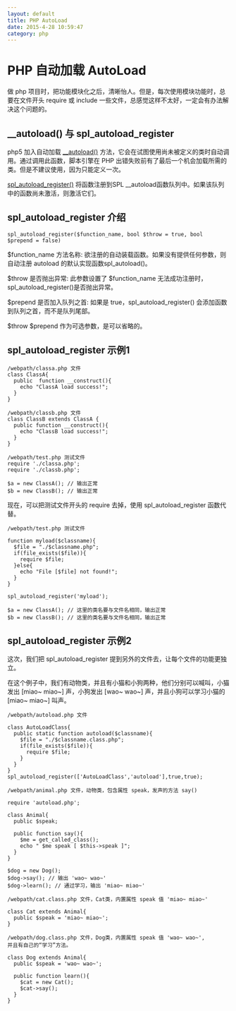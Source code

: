 ```yaml
---
layout: default
title: PHP AutoLoad
date: 2015-4-28 10:59:47
category: php
---
```


# PHP 自动加载 AutoLoad

做 php 项目时，把功能模块化之后，清晰怡人。但是，每次使用模块功能时，总要在文件开头 require 或 include 一些文件，总感觉这样不太好，一定会有办法解决这个问题的。

## __autoload() 与 spl_autoload_register

php5 加入自动加载 [__autoload()](http://php.net/manual/zh/language.oop5.autoload.php) 方法，它会在试图使用尚未被定义的类时自动调用。通过调用此函数，脚本引擎在 PHP 出错失败前有了最后一个机会加载所需的类。但是不建议使用，因为只能定义一次。

[spl_autoload_register()](http://php.net/manual/zh/function.spl-autoload-register.php) 将函数注册到SPL __autoload函数队列中。如果该队列中的函数尚未激活，则激活它们。

## spl_autoload_register 介绍

```
spl_autoload_register($function_name, bool $throw = true, bool $prepend = false)
```

$function_name 方法名称: 欲注册的自动装载函数。如果没有提供任何参数，则自动注册 autoload 的默认实现函数spl_autoload()。

$throw 是否抛出异常: 此参数设置了 $function_name 无法成功注册时， spl_autoload_register()是否抛出异常。

$prepend 是否加入队列之首: 如果是 true，spl_autoload_register() 会添加函数到队列之首，而不是队列尾部。

$throw $prepend 作为可选参数，是可以省略的。

## spl_autoload_register 示例1

```
/webpath/classa.php 文件
class ClassA{
  public  function __construct(){
    echo "ClassA load success!";
  }
}

/webpath/classb.php 文件
class ClassB extends ClassA {
  public function __construct(){
    echo "ClassB load success!";
  }
}

/webpath/test.php 测试文件
require './classa.php';
require './classb.php';

$a = new ClassA(); // 输出正常
$b = new ClassB(); // 输出正常
```

现在，可以把测试文件开头的 require 去掉，使用 spl_autoload_register 函数代替。

```
/webpath/test.php 测试文件

function myload($classname){
  $file = "./$classname.php";
  if(file_exists($file)){
    require $file;
  }else{
    echo "File [$file] not found!";
  }
}

spl_autoload_register('myload');

$a = new ClassA(); // 这里的类名要与文件名相同，输出正常
$b = new ClassB(); // 这里的类名要与文件名相同，输出正常
```

## spl_autoload_register 示例2

这次，我们把 spl_autoload_register 提到另外的文件去，让每个文件的功能更独立。

在这个例子中，我们有动物类，并且有小猫和小狗两种，他们分别可以喊叫，小猫发出 [miao~ miao~] 声，小狗发出 [wao~ wao~] 声，并且小狗可以学习小猫的 [miao~ miao~] 叫声。

```
/webpath/autoload.php 文件

class AutoLoadClass{
  public static function autoload($classname){
    $file = "./$classname.class.php";
    if(file_exists($file)){
      require $file;
    }
  }
}
spl_autoload_register(['AutoLoadClass','autoload'],true,true);
```

```
/webpath/animal.php 文件，动物类，包含属性 speak，发声的方法 say()

require 'autoload.php';

class Animal{
  public $speak;

  public function say(){
    $me = get_called_class();
    echo " $me speak [ $this->speak ]";
  }
}

$dog = new Dog();
$dog->say(); // 输出 'wao~ wao~'
$dog->learn(); // 通过学习，输出 'miao~ miao~'
```

```
/webpath/cat.class.php 文件，Cat类，内置属性 speak 值 'miao~ miao~'

class Cat extends Animal{
  public $speak = 'miao~ miao~';
}
```

```
/webpath/dog.class.php 文件，Dog类，内置属性 speak 值 'wao~ wao~',
并且有自己的“学习”方法。

class Dog extends Animal{
  public $speak = 'wao~ wao~';

  public function learn(){
    $cat = new Cat();
    $cat->say();
  }
}
```
